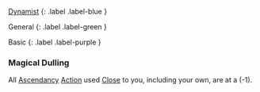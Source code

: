 
[Dynamist](Game/Dynamist)
{: .label .label-blue }

General
{: .label .label-green }

Basic
{: .label .label-purple }
### Magical Dulling

All [Ascendancy](Game/Core/Spirit#Ascendancy) [Action](Game/Core/Terminology#Action) used [Close](Game/Core/Movement#Close) to you, including your own, are at a (-1).
